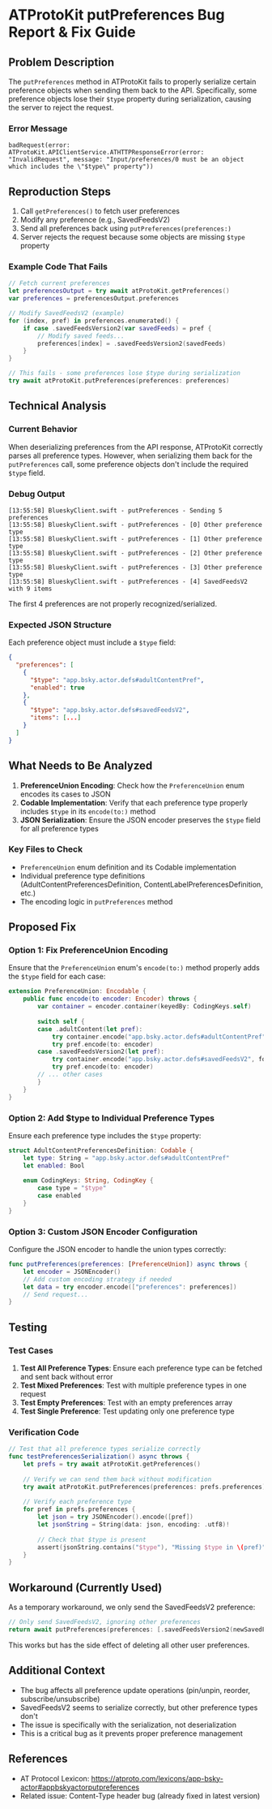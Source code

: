 # ATProtoKit putPreferences Bug Report & Fix Guide

## Problem Description

The `putPreferences` method in ATProtoKit fails to properly serialize certain preference objects when sending them back to the API. Specifically, some preference objects lose their `$type` property during serialization, causing the server to reject the request.

### Error Message
```
badRequest(error: ATProtoKit.APIClientService.ATHTTPResponseError(error: "InvalidRequest", message: "Input/preferences/0 must be an object which includes the \"$type\" property"))
```

## Reproduction Steps

1. Call `getPreferences()` to fetch user preferences
2. Modify any preference (e.g., SavedFeedsV2)
3. Send all preferences back using `putPreferences(preferences:)`
4. Server rejects the request because some objects are missing `$type` property

### Example Code That Fails
```swift
// Fetch current preferences
let preferencesOutput = try await atProtoKit.getPreferences()
var preferences = preferencesOutput.preferences

// Modify SavedFeedsV2 (example)
for (index, pref) in preferences.enumerated() {
    if case .savedFeedsVersion2(var savedFeeds) = pref {
        // Modify saved feeds...
        preferences[index] = .savedFeedsVersion2(savedFeeds)
    }
}

// This fails - some preferences lose $type during serialization
try await atProtoKit.putPreferences(preferences: preferences)
```

## Technical Analysis

### Current Behavior
When deserializing preferences from the API response, ATProtoKit correctly parses all preference types. However, when serializing them back for the `putPreferences` call, some preference objects don't include the required `$type` field.

### Debug Output
```
[13:55:58] BlueskyClient.swift - putPreferences - Sending 5 preferences
[13:55:58] BlueskyClient.swift - putPreferences - [0] Other preference type
[13:55:58] BlueskyClient.swift - putPreferences - [1] Other preference type
[13:55:58] BlueskyClient.swift - putPreferences - [2] Other preference type
[13:55:58] BlueskyClient.swift - putPreferences - [3] Other preference type
[13:55:58] BlueskyClient.swift - putPreferences - [4] SavedFeedsV2 with 9 items
```

The first 4 preferences are not properly recognized/serialized.

### Expected JSON Structure
Each preference object must include a `$type` field:
```json
{
  "preferences": [
    {
      "$type": "app.bsky.actor.defs#adultContentPref",
      "enabled": true
    },
    {
      "$type": "app.bsky.actor.defs#savedFeedsV2",
      "items": [...]
    }
  ]
}
```

## What Needs to Be Analyzed

1. **PreferenceUnion Encoding**: Check how the `PreferenceUnion` enum encodes its cases to JSON
2. **Codable Implementation**: Verify that each preference type properly includes `$type` in its `encode(to:)` method
3. **JSON Serialization**: Ensure the JSON encoder preserves the `$type` field for all preference types

### Key Files to Check
- `PreferenceUnion` enum definition and its Codable implementation
- Individual preference type definitions (AdultContentPreferencesDefinition, ContentLabelPreferencesDefinition, etc.)
- The encoding logic in `putPreferences` method

## Proposed Fix

### Option 1: Fix PreferenceUnion Encoding
Ensure that the `PreferenceUnion` enum's `encode(to:)` method properly adds the `$type` field for each case:

```swift
extension PreferenceUnion: Encodable {
    public func encode(to encoder: Encoder) throws {
        var container = encoder.container(keyedBy: CodingKeys.self)
        
        switch self {
        case .adultContent(let pref):
            try container.encode("app.bsky.actor.defs#adultContentPref", forKey: .$type)
            try pref.encode(to: encoder)
        case .savedFeedsVersion2(let pref):
            try container.encode("app.bsky.actor.defs#savedFeedsV2", forKey: .$type)
            try pref.encode(to: encoder)
        // ... other cases
        }
    }
}
```

### Option 2: Add $type to Individual Preference Types
Ensure each preference type includes the `$type` property:

```swift
struct AdultContentPreferencesDefinition: Codable {
    let type: String = "app.bsky.actor.defs#adultContentPref"
    let enabled: Bool
    
    enum CodingKeys: String, CodingKey {
        case type = "$type"
        case enabled
    }
}
```

### Option 3: Custom JSON Encoder Configuration
Configure the JSON encoder to handle the union types correctly:

```swift
func putPreferences(preferences: [PreferenceUnion]) async throws {
    let encoder = JSONEncoder()
    // Add custom encoding strategy if needed
    let data = try encoder.encode(["preferences": preferences])
    // Send request...
}
```

## Testing

### Test Cases

1. **Test All Preference Types**: Ensure each preference type can be fetched and sent back without error
2. **Test Mixed Preferences**: Test with multiple preference types in one request
3. **Test Empty Preferences**: Test with an empty preferences array
4. **Test Single Preference**: Test updating only one preference type

### Verification Code
```swift
// Test that all preference types serialize correctly
func testPreferencesSerialization() async throws {
    let prefs = try await atProtoKit.getPreferences()
    
    // Verify we can send them back without modification
    try await atProtoKit.putPreferences(preferences: prefs.preferences)
    
    // Verify each preference type
    for pref in prefs.preferences {
        let json = try JSONEncoder().encode([pref])
        let jsonString = String(data: json, encoding: .utf8)!
        
        // Check that $type is present
        assert(jsonString.contains("$type"), "Missing $type in \(pref)")
    }
}
```

## Workaround (Currently Used)

As a temporary workaround, we only send the SavedFeedsV2 preference:
```swift
// Only send SavedFeedsV2, ignoring other preferences
return await putPreferences(preferences: [.savedFeedsVersion2(newSavedFeeds)])
```

This works but has the side effect of deleting all other user preferences.

## Additional Context

- The bug affects all preference update operations (pin/unpin, reorder, subscribe/unsubscribe)
- SavedFeedsV2 seems to serialize correctly, but other preference types don't
- The issue is specifically with the serialization, not deserialization
- This is a critical bug as it prevents proper preference management

## References

- AT Protocol Lexicon: https://atproto.com/lexicons/app-bsky-actor#appbskyactorputpreferences
- Related issue: Content-Type header bug (already fixed in latest version)